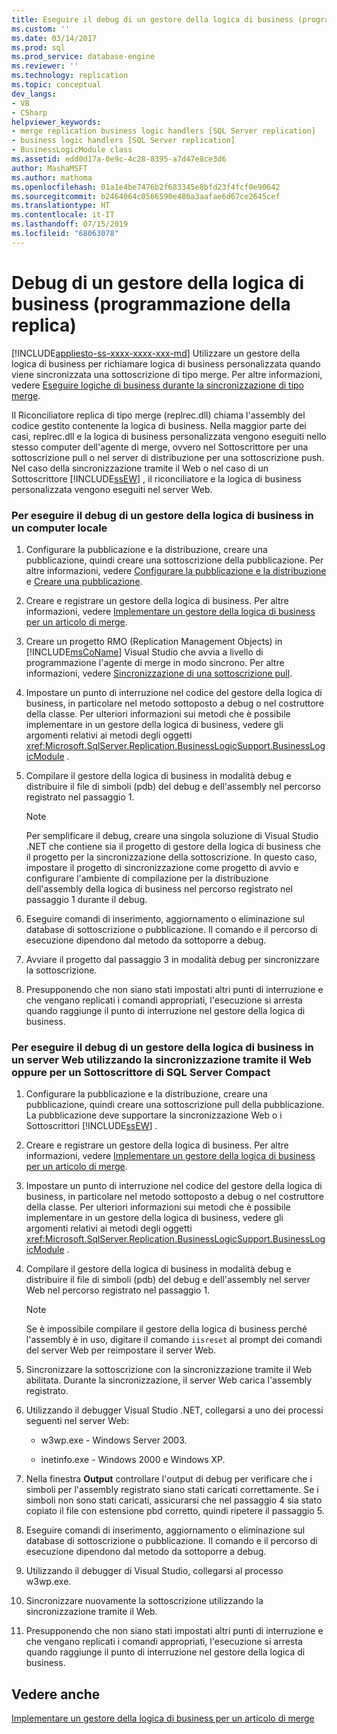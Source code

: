 ```yaml
---
title: Eseguire il debug di un gestore della logica di business (programmazione della replica)| Microsoft Docs
ms.custom: ''
ms.date: 03/14/2017
ms.prod: sql
ms.prod_service: database-engine
ms.reviewer: ''
ms.technology: replication
ms.topic: conceptual
dev_langs:
- VB
- CSharp
helpviewer_keywords:
- merge replication business logic handlers [SQL Server replication]
- business logic handlers [SQL Server replication]
- BusinessLogicModule class
ms.assetid: edd0d17a-0e9c-4c28-8395-a7d47e8ce3d6
author: MashaMSFT
ms.author: mathoma
ms.openlocfilehash: 01a1e4be7476b2f683345e8bfd23f4fcf0e90642
ms.sourcegitcommit: b2464064c0566590e486a3aafae6d67ce2645cef
ms.translationtype: HT
ms.contentlocale: it-IT
ms.lasthandoff: 07/15/2019
ms.locfileid: "68063078"
---
```

# <a name="debug-a-business-logic-handler-replication-programming"></a>Debug di un gestore della logica di business (programmazione della replica)
[!INCLUDE[appliesto-ss-xxxx-xxxx-xxx-md](../../includes/appliesto-ss-xxxx-xxxx-xxx-md.md)]
  Utilizzare un gestore della logica di business per richiamare logica di business personalizzata quando viene sincronizzata una sottoscrizione di tipo merge. Per altre informazioni, vedere [Eseguire logiche di business durante la sincronizzazione di tipo merge](../../relational-databases/replication/merge/execute-business-logic-during-merge-synchronization.md).  
  
 Il Riconciliatore replica di tipo merge (replrec.dll) chiama l'assembly del codice gestito contenente la logica di business. Nella maggior parte dei casi, replrec.dll e la logica di business personalizzata vengono eseguiti nello stesso computer dell'agente di merge, ovvero nel Sottoscrittore per una sottoscrizione pull o nel server di distribuzione per una sottoscrizione push. Nel caso della sincronizzazione tramite il Web o nel caso di un Sottoscrittore [!INCLUDE[ssEW](../../includes/ssew-md.md)] , il riconciliatore e la logica di business personalizzata vengono eseguiti nel server Web.  
  
### <a name="to-debug-a-business-logic-handler-on-a-local-computer"></a>Per eseguire il debug di un gestore della logica di business in un computer locale  
  
1.  Configurare la pubblicazione e la distribuzione, creare una pubblicazione, quindi creare una sottoscrizione della pubblicazione. Per altre informazioni, vedere [Configurare la pubblicazione e la distribuzione](../../relational-databases/replication/configure-publishing-and-distribution.md) e [Creare una pubblicazione](../../relational-databases/replication/publish/create-a-publication.md).  
  
2.  Creare e registrare un gestore della logica di business. Per altre informazioni, vedere [Implementare un gestore della logica di business per un articolo di merge](../../relational-databases/replication/implement-a-business-logic-handler-for-a-merge-article.md).  
  
3.  Creare un progetto RMO (Replication Management Objects) in [!INCLUDE[msCoName](../../includes/msconame-md.md)] Visual Studio che avvia a livello di programmazione l'agente di merge in modo sincrono. Per altre informazioni, vedere [Sincronizzazione di una sottoscrizione pull](../../relational-databases/replication/synchronize-a-pull-subscription.md).  
  
4.  Impostare un punto di interruzione nel codice del gestore della logica di business, in particolare nel metodo sottoposto a debug o nel costruttore della classe. Per ulteriori informazioni sui metodi che è possibile implementare in un gestore della logica di business, vedere gli argomenti relativi ai metodi degli oggetti <xref:Microsoft.SqlServer.Replication.BusinessLogicSupport.BusinessLogicModule> .  
  
5.  Compilare il gestore della logica di business in modalità debug e distribuire il file di simboli (pdb) del debug e dell'assembly nel percorso registrato nel passaggio 1.  
  
    > [!NOTE]  
    >  Per semplificare il debug, creare una singola soluzione di Visual Studio .NET che contiene sia il progetto di gestore della logica di business che il progetto per la sincronizzazione della sottoscrizione. In questo caso, impostare il progetto di sincronizzazione come progetto di avvio e configurare l'ambiente di compilazione per la distribuzione dell'assembly della logica di business nel percorso registrato nel passaggio 1 durante il debug.  
  
6.  Eseguire comandi di inserimento, aggiornamento o eliminazione sul database di sottoscrizione o pubblicazione. Il comando e il percorso di esecuzione dipendono dal metodo da sottoporre a debug.  
  
7.  Avviare il progetto dal passaggio 3 in modalità debug per sincronizzare la sottoscrizione.  
  
8.  Presupponendo che non siano stati impostati altri punti di interruzione e che vengano replicati i comandi appropriati, l'esecuzione si arresta quando raggiunge il punto di interruzione nel gestore della logica di business.  
  
### <a name="to-debug-a-business-logic-handler-on-a-web-server-using-web-synchronization-or-for-a-sql-server-compact-subscriber"></a>Per eseguire il debug di un gestore della logica di business in un server Web utilizzando la sincronizzazione tramite il Web oppure per un Sottoscrittore di SQL Server Compact  
  
1.  Configurare la pubblicazione e la distribuzione, creare una pubblicazione, quindi creare una sottoscrizione pull della pubblicazione. La pubblicazione deve supportare la sincronizzazione Web o i Sottoscrittori [!INCLUDE[ssEW](../../includes/ssew-md.md)] .  
  
2.  Creare e registrare un gestore della logica di business. Per altre informazioni, vedere [Implementare un gestore della logica di business per un articolo di merge](../../relational-databases/replication/implement-a-business-logic-handler-for-a-merge-article.md).  
  
3.  Impostare un punto di interruzione nel codice del gestore della logica di business, in particolare nel metodo sottoposto a debug o nel costruttore della classe. Per ulteriori informazioni sui metodi che è possibile implementare in un gestore della logica di business, vedere gli argomenti relativi ai metodi degli oggetti <xref:Microsoft.SqlServer.Replication.BusinessLogicSupport.BusinessLogicModule> .  
  
4.  Compilare il gestore della logica di business in modalità debug e distribuire il file di simboli (pdb) del debug e dell'assembly nel server Web nel percorso registrato nel passaggio 1.  
  
    > [!NOTE]  
    >  Se è impossibile compilare il gestore della logica di business perché l'assembly è in uso, digitare il comando `iisreset` al prompt dei comandi del server Web per reimpostare il server Web.  
  
5.  Sincronizzare la sottoscrizione con la sincronizzazione tramite il Web abilitata. Durante la sincronizzazione, il server Web carica l'assembly registrato.  
  
6.  Utilizzando il debugger Visual Studio .NET, collegarsi a uno dei processi seguenti nel server Web:  
  
    -   w3wp.exe - Windows Server 2003.  
  
    -   inetinfo.exe - Windows 2000 e Windows XP.  
  
7.  Nella finestra **Output** controllare l'output di debug per verificare che i simboli per l'assembly registrato siano stati caricati correttamente. Se i simboli non sono stati caricati, assicurarsi che nel passaggio 4 sia stato copiato il file con estensione pbd corretto, quindi ripetere il passaggio 5.  
  
8.  Eseguire comandi di inserimento, aggiornamento o eliminazione sul database di sottoscrizione o pubblicazione. Il comando e il percorso di esecuzione dipendono dal metodo da sottoporre a debug.  
  
9. Utilizzando il debugger di Visual Studio, collegarsi al processo w3wp.exe.  
  
10. Sincronizzare nuovamente la sottoscrizione utilizzando la sincronizzazione tramite il Web.  
  
11. Presupponendo che non siano stati impostati altri punti di interruzione e che vengano replicati i comandi appropriati, l'esecuzione si arresta quando raggiunge il punto di interruzione nel gestore della logica di business.  
  
## <a name="see-also"></a>Vedere anche  
 [Implementare un gestore della logica di business per un articolo di merge](../../relational-databases/replication/implement-a-business-logic-handler-for-a-merge-article.md)  
  
  
